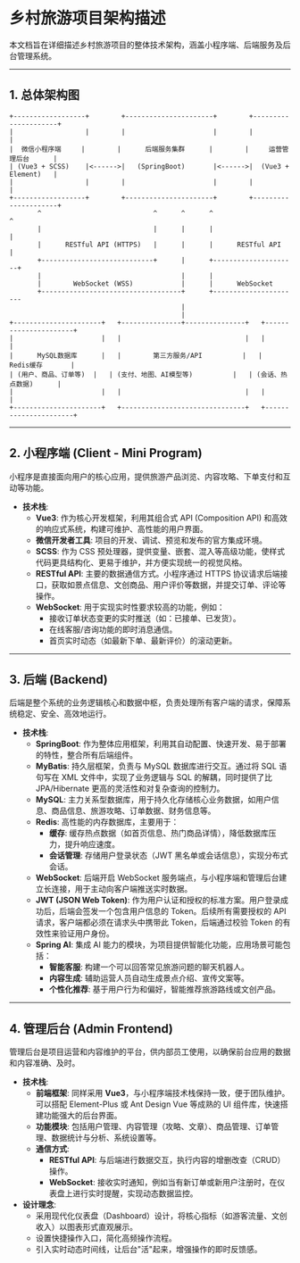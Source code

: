 # 乡村旅游项目架构描述

本文档旨在详细描述乡村旅游项目的整体技术架构，涵盖小程序端、后端服务及后台管理系统。

---

## 1. 总体架构图

```
+------------------+        +----------------------+        +---------------------+
|                  |        |                      |        |                     |
|  微信小程序端     |        |      后端服务集群      |        |     运营管理后台      |
| (Vue3 + SCSS)    |<------>|   (SpringBoot)       |<------>|  (Vue3 + Element)   |
|                  |        |                      |        |                     |
+------------------+        +----------------------+        +---------------------+
       ^                            ^      ^      ^                     ^
       |                            |      |      |                     |
       |      RESTful API (HTTPS)   |      |      |      RESTful API    |
       +----------------------------+      |      +---------------------+
       |                                   |      |
       |        WebSocket (WSS)            |      |      WebSocket
       +-----------------------------------+      +----------------------
                                           |
                                           |
+----------------------+   +---------------+---------------+   +----------------------+
|                      |   |                               |   |                      |
|      MySQL数据库      |   |        第三方服务/API          |   |       Redis缓存       |
| (用户、商品、订单等)  |   | (支付、地图、AI模型等)          |   | (会话、热点数据)      |
|                      |   |                               |   |                      |
+----------------------+   +-------------------------------+   +----------------------+

```

---

## 2. 小程序端 (Client - Mini Program)

小程序是直接面向用户的核心应用，提供旅游产品浏览、内容攻略、下单支付和互动等功能。

-   **技术栈**:
    -   **Vue3**: 作为核心开发框架，利用其组合式 API (Composition API) 和高效的响应式系统，构建可维护、高性能的用户界面。
    -   **微信开发者工具**: 项目的开发、调试、预览和发布的官方集成环境。
    -   **SCSS**: 作为 CSS 预处理器，提供变量、嵌套、混入等高级功能，使样式代码更具结构化、更易于维护，并方便实现统一的视觉风格。
    -   **RESTful API**: 主要的数据通信方式。小程序通过 HTTPS 协议请求后端接口，获取如景点信息、文创商品、用户评价等数据，并提交订单、评论等操作。
    -   **WebSocket**: 用于实现实时性要求较高的功能，例如：
        -   接收订单状态变更的实时推送（如：已接单、已发货）。
        -   在线客服/咨询功能的即时消息通信。
        -   首页实时动态（如最新下单、最新评价）的滚动更新。

---

## 3. 后端 (Backend)

后端是整个系统的业务逻辑核心和数据中枢，负责处理所有客户端的请求，保障系统稳定、安全、高效地运行。

-   **技术栈**:
    -   **SpringBoot**: 作为整体应用框架，利用其自动配置、快速开发、易于部署的特性，整合所有后端组件。
    -   **MyBatis**: 持久层框架，负责与 MySQL 数据库进行交互。通过将 SQL 语句写在 XML 文件中，实现了业务逻辑与 SQL 的解耦，同时提供了比 JPA/Hibernate 更高的灵活性和对复杂查询的控制力。
    -   **MySQL**: 主力关系型数据库，用于持久化存储核心业务数据，如用户信息、商品信息、旅游攻略、订单数据、财务信息等。
    -   **Redis**: 高性能的内存数据库，主要用于：
        -   **缓存**: 缓存热点数据（如首页信息、热门商品详情），降低数据库压力，提升响应速度。
        -   **会话管理**: 存储用户登录状态（JWT 黑名单或会话信息），实现分布式会话。
    -   **WebSocket**: 后端开启 WebSocket 服务端点，与小程序端和管理后台建立长连接，用于主动向客户端推送实时数据。
    -   **JWT (JSON Web Token)**: 作为用户认证和授权的标准方案。用户登录成功后，后端会签发一个包含用户信息的 Token。后续所有需要授权的 API 请求，客户端都必须在请求头中携带此 Token，后端通过校验 Token 的有效性来验证用户身份。
    -   **Spring AI**: 集成 AI 能力的模块，为项目提供智能化功能，应用场景可能包括：
        -   **智能客服**: 构建一个可以回答常见旅游问题的聊天机器人。
        -   **内容生成**: 辅助运营人员自动生成景点介绍、宣传文案等。
        -   **个性化推荐**: 基于用户行为和偏好，智能推荐旅游路线或文创产品。

---

## 4. 管理后台 (Admin Frontend)

管理后台是项目运营和内容维护的平台，供内部员工使用，以确保前台应用的数据和内容准确、及时。

-   **技术栈**:
    -   **前端框架**: 同样采用 **Vue3**，与小程序端技术栈保持一致，便于团队维护。可以搭配 Element-Plus 或 Ant Design Vue 等成熟的 UI 组件库，快速搭建功能强大的后台界面。
    -   **功能模块**: 包括用户管理、内容管理（攻略、文章）、商品管理、订单管理、数据统计与分析、系统设置等。
    -   **通信方式**:
        -   **RESTful API**: 与后端进行数据交互，执行内容的增删改查（CRUD）操作。
        -   **WebSocket**: 接收实时通知，例如当有新订单或新用户注册时，在仪表盘上进行实时提醒，实现动态数据监控。
-   **设计理念**:
    -   采用现代化仪表盘（Dashboard）设计，将核心指标（如游客流量、文创收入）以图表形式直观展示。
    -   设置快捷操作入口，简化高频操作流程。
    -   引入实时动态时间线，让后台"活"起来，增强操作的即时反馈感。 
